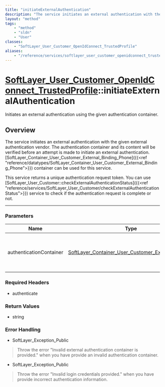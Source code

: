 ```yaml
---
title: "initiateExternalAuthentication"
description: "The service initiates an external authentication with the given external authentication vendor. The authentication conta... "
layout: "method"
tags:
    - "method"
    - "sldn"
    - "User"
classes:
    - "SoftLayer_User_Customer_OpenIdConnect_TrustedProfile"
aliases:
    - "/reference/services/softlayer_user_customer_openidconnect_trustedprofile/initiateExternalAuthentication"
---
```

# [SoftLayer_User_Customer_OpenIdConnect_TrustedProfile](/reference/services/SoftLayer_User_Customer_OpenIdConnect_TrustedProfile)::initiateExternalAuthentication


Initiates an external authentication using the given authentication container.


## Overview 
The service initiates an external authentication with the given external authentication vendor. The authentication container and its content will be verified before an attempt is made to initiate an external authentication. [SoftLayer_Container_User_Customer_External_Binding_Phone]({{<ref "reference/datatypes/SoftLayer_Container_User_Customer_External_Binding_Phone">}}) container can be used for this service. 

This service returns a unique authentication request token. You can use [SoftLayer_User_Customer::checkExternalAuthenticationStatus]({{<ref "reference/services/SoftLayer_User_Customer/checkExternalAuthenticationStatus">}}) service to check if the authentication request is complete or not. 

-----

### Parameters 
|Name | Type | Description |
| --- | --- | --- |
|authenticationContainer| <a href='/reference/datatypes/SoftLayer_Container_User_Customer_External_Binding'>SoftLayer_Container_User_Customer_External_Binding </a>| The authentication container with the external authentication information.|


### Required Headers
* authenticate


### Return Values
* string



### Error Handling

* SoftLayer_Exception_Public 

> Throw the error "Invalid external authentication container is provided." when you have provide an invalid authentication container. 

* SoftLayer_Exception_Public 

> Throw the error "Invalid login credentials provided." when you have provide incorrect authentication information. 



